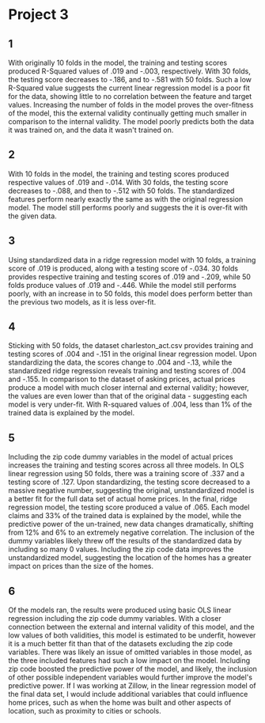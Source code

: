 # Project 3

## 1

With originally 10 folds in the model, the training and testing scores produced R-Squared values of .019 and -.003, respectively. With 30 folds, the testing score decreases to -.186, and to -.581 with 50 folds. Such a low R-Squared value suggests the current linear regression model is a poor fit for the data, showing little to no correlation between the feature and target values. Increasing the number of folds in the model proves the over-fitness of the model, this the external validity continually getting much smaller in comparison to the internal validity. The model poorly predicts both the data it was trained on, and the data it wasn't trained on. 

## 2

With 10 folds in the model, the training and testing scores produced respective values of .019 and -.014. With 30 folds, the testing score decreases to -.088, and then to -.512 with 50 folds. The standardized features perform nearly exactly the same as with the original regression model. The model still performs poorly and suggests the it is over-fit with the given data. 

## 3

Using standardized data in a ridge regression model with 10 folds, a training score of .019 is produced, along with a testing score of -.034. 30 folds provides respective training and testing scores of .019 and -.209, while 50 folds produce values of .019 and -.446. While the model still performs poorly, with an increase in to 50 folds, this model does perform better than the previous two models, as it is less over-fit. 

## 4

Sticking with 50 folds, the dataset charleston_act.csv provides training and testing scores of .004 and -.151 in the original linear regression model. Upon standardizing the data, the scores change to .004 and -.13, while the standardized ridge regression reveals training and testing scores of .004 and -.155. In comparison to the dataset of asking prices, actual prices produce a model with much closer internal and external validity; however, the values are even lower than that of the original data - suggesting each model is very under-fit. With R-squared values of .004, less than 1% of the trained data is explained by the model. 

## 5

Including the zip code dummy variables in the model of actual prices increases the training and testing scores across all three models. In OLS linear regression using 50 folds, there was a training score of .337 and a testing score of .127. Upon standardizing, the testing score decreased to a massive negative number, suggesting the original, unstandardized model is a better fit for the full data set of actual home prices. In the final, ridge regression model, the testing score produced a value of .065. Each model claims and 33% of the trained data is explained by the model, while the predictive power of the un-trained, new data changes dramatically, shifting from 12% and 6% to an extremely negative correlation. The inclusion of the dummy variables likely threw off the results of the standardized data by including so many 0 values. Including the zip code data improves the unstandardized model, suggesting the location of the homes has a greater impact on prices than the size of the homes. 

## 6

Of the models ran, the results were produced using basic OLS linear regression including the zip code dummy variables. With a closer connection between the external and internal validity of this model, and the low values of both validities, this model is estimated to be underfit, however it is a much better fit than that of the datasets excluding the zip code variables. There was likely an issue of omitted variables in those model, as the three included features had such a low impact on the model. Including zip code boosted the predictive power of the model, and likely, the inclusion of other possible independent variables would further improve the model's predictive power. If I was working at Zillow, in the linear regression model of the final data set, I would include additional variables that could influence home prices, such as when the home was built and other aspects of location, such as proximity to cities or schools. 
